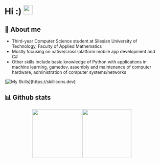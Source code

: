 # Hi :) <img src="https://raw.githubusercontent.com/MartinHeinz/MartinHeinz/master/wave.gif" width="30px">

## 📝 About me
- Third-year Computer Science student at Silesian University of Technology, Faculty of Applied Mathematics
- Mostly focusing on native/cross-platform mobile app development and C#
- Other skills include basic knowledge of Python with applications in machine learning, gamedev, assembly and maintenance of computer hardware, administration of computer systems/networks

[![My Skills](https://skillicons.dev/icons?i=kotlin,androidstudio,cs,dotnet,visualstudio,docker,py,pycharm,sklearn,tensorflow,godot,html,css,wordpress,cpp,java,mysql,sqlite,git,github,githubactions,latex,md,)](https://skillicons.dev)

## 📊 Github stats 
<div align="center">
    <img height="160" src="https://github-readme-stats.vercel.app/api?username=Gamowy&show_icons=true&theme=dark&include_all_commits=true" />
  <img height="160" src="https://github-readme-stats.vercel.app/api/top-langs/?username=Gamowy&theme=dark&size_weight=0.4&count_weight=1&hide=jupyter%20notebook,CMake&layout=compact" /> 
</div>
